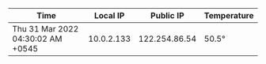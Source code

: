 | Time     | Local IP | Public IP | Temperature |
| ----------- | ----------- | ----------- | ----------- |
| Thu 31 Mar 2022 04:30:02 AM +0545      | 10.0.2.133     | 122.254.86.54  | 50.5° |
